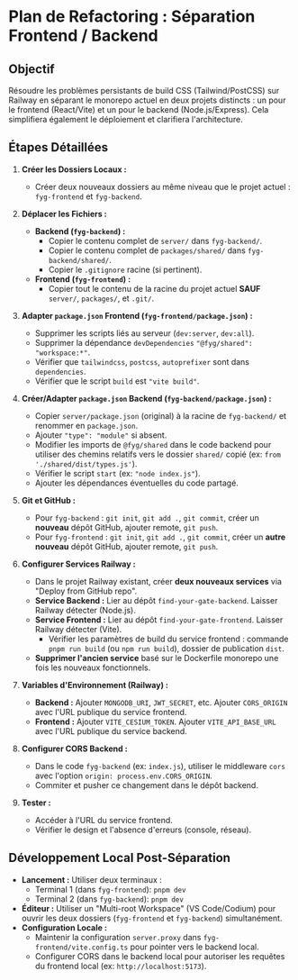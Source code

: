 # Plan de Refactoring : Séparation Frontend / Backend

## Objectif

Résoudre les problèmes persistants de build CSS (Tailwind/PostCSS) sur Railway en séparant le monorepo actuel en deux projets distincts : un pour le frontend (React/Vite) et un pour le backend (Node.js/Express). Cela simplifiera également le déploiement et clarifiera l'architecture.

## Étapes Détaillées

1.  **Créer les Dossiers Locaux :**
    *   Créer deux nouveaux dossiers au même niveau que le projet actuel : `fyg-frontend` et `fyg-backend`.

2.  **Déplacer les Fichiers :**
    *   **Backend (`fyg-backend`) :**
        *   Copier le contenu complet de `server/` dans `fyg-backend/`.
        *   Copier le contenu complet de `packages/shared/` dans `fyg-backend/shared/`.
        *   Copier le `.gitignore` racine (si pertinent).
    *   **Frontend (`fyg-frontend`) :**
        *   Copier tout le contenu de la racine du projet actuel **SAUF** `server/`, `packages/`, et `.git/`.

3.  **Adapter `package.json` Frontend (`fyg-frontend/package.json`) :**
    *   Supprimer les scripts liés au serveur (`dev:server`, `dev:all`).
    *   Supprimer la dépendance `devDependencies` `"@fyg/shared": "workspace:*"`.
    *   Vérifier que `tailwindcss`, `postcss`, `autoprefixer` sont dans `dependencies`.
    *   Vérifier que le script `build` est `"vite build"`.

4.  **Créer/Adapter `package.json` Backend (`fyg-backend/package.json`) :**
    *   Copier `server/package.json` (original) à la racine de `fyg-backend/` et renommer en `package.json`.
    *   Ajouter `"type": "module"` si absent.
    *   Modifier les imports de `@fyg/shared` dans le code backend pour utiliser des chemins relatifs vers le dossier `shared/` copié (ex: `from './shared/dist/types.js'`).
    *   Vérifier le script `start` (ex: `"node index.js"`).
    *   Ajouter les dépendances éventuelles du code partagé.

5.  **Git et GitHub :**
    *   Pour `fyg-backend` : `git init`, `git add .`, `git commit`, créer un **nouveau** dépôt GitHub, ajouter remote, `git push`.
    *   Pour `fyg-frontend` : `git init`, `git add .`, `git commit`, créer un **autre nouveau** dépôt GitHub, ajouter remote, `git push`.

6.  **Configurer Services Railway :**
    *   Dans le projet Railway existant, créer **deux nouveaux services** via "Deploy from GitHub repo".
    *   **Service Backend :** Lier au dépôt `find-your-gate-backend`. Laisser Railway détecter (Node.js).
    *   **Service Frontend :** Lier au dépôt `find-your-gate-frontend`. Laisser Railway détecter (Vite).
        *   Vérifier les paramètres de build du service frontend : commande `pnpm run build` (ou `npm run build`), dossier de publication `dist`.
    *   **Supprimer l'ancien service** basé sur le Dockerfile monorepo une fois les nouveaux fonctionnels.

7.  **Variables d'Environnement (Railway) :**
    *   **Backend :** Ajouter `MONGODB_URI`, `JWT_SECRET`, etc. Ajouter `CORS_ORIGIN` avec l'URL publique du service frontend.
    *   **Frontend :** Ajouter `VITE_CESIUM_TOKEN`. Ajouter `VITE_API_BASE_URL` avec l'URL publique du service backend.

8.  **Configurer CORS Backend :**
    *   Dans le code `fyg-backend` (ex: `index.js`), utiliser le middleware `cors` avec l'option `origin: process.env.CORS_ORIGIN`.
    *   Commiter et pusher ce changement dans le dépôt backend.

9.  **Tester :**
    *   Accéder à l'URL du service frontend.
    *   Vérifier le design et l'absence d'erreurs (console, réseau).

## Développement Local Post-Séparation

*   **Lancement :** Utiliser deux terminaux :
    *   Terminal 1 (dans `fyg-frontend`): `pnpm dev`
    *   Terminal 2 (dans `fyg-backend`): `pnpm dev`
*   **Éditeur :** Utiliser un "Multi-root Workspace" (VS Code/Codium) pour ouvrir les deux dossiers (`fyg-frontend` et `fyg-backend`) simultanément.
*   **Configuration Locale :**
    *   Maintenir la configuration `server.proxy` dans `fyg-frontend/vite.config.ts` pour pointer vers le backend local.
    *   Configurer CORS dans le backend local pour autoriser les requêtes du frontend local (ex: `http://localhost:5173`). 